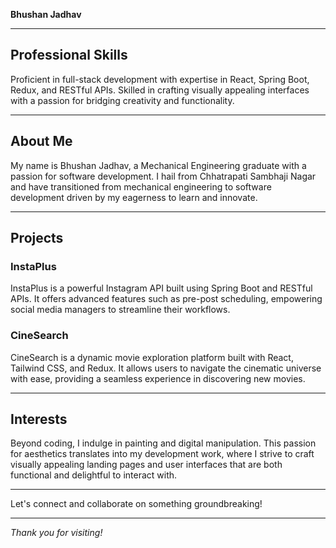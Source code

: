 **Bhushan Jadhav**

---

## Professional Skills

Proficient in full-stack development with expertise in React, Spring Boot, Redux, and RESTful APIs. Skilled in crafting visually appealing interfaces with a passion for bridging creativity and functionality.

---

## About Me

My name is Bhushan Jadhav, a Mechanical Engineering graduate with a passion for software development. I hail from Chhatrapati Sambhaji Nagar and have transitioned from mechanical engineering to software development driven by my eagerness to learn and innovate.

---

## Projects

### InstaPlus

InstaPlus is a powerful Instagram API built using Spring Boot and RESTful APIs. It offers advanced features such as pre-post scheduling, empowering social media managers to streamline their workflows.

### CineSearch

CineSearch is a dynamic movie exploration platform built with React, Tailwind CSS, and Redux. It allows users to navigate the cinematic universe with ease, providing a seamless experience in discovering new movies.

---

## Interests

Beyond coding, I indulge in painting and digital manipulation. This passion for aesthetics translates into my development work, where I strive to craft visually appealing landing pages and user interfaces that are both functional and delightful to interact with.

---

Let's connect and collaborate on something groundbreaking!

---

*Thank you for visiting!*